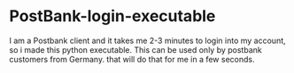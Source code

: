 # PostBank-login-executable
I am a Postbank client and it takes me 2-3 minutes to login into my account, so i made this python executable. This can be used only by postbank customers from Germany. that will do that for me in a few seconds.
